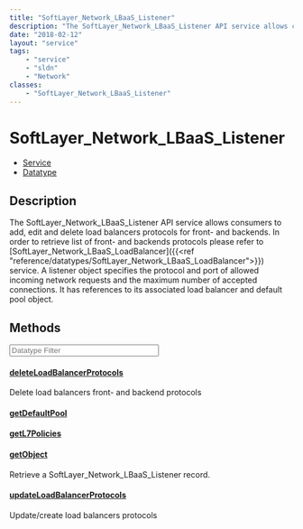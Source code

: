 ```yaml
---
title: "SoftLayer_Network_LBaaS_Listener"
description: "The SoftLayer_Network_LBaaS_Listener API service allows consumers to add, edit and delete load balancers protocols for f... "
date: "2018-02-12"
layout: "service"
tags:
    - "service"
    - "sldn"
    - "Network"
classes:
    - "SoftLayer_Network_LBaaS_Listener"
---
```

# SoftLayer_Network_LBaaS_Listener
<div id='service-datatype'>
    <ul id='sldn-reference-tabs'>
    <li id='service'> <a href='/reference/services/SoftLayer_Network_LBaaS_Listener' >Service</a></li>    <li id='datatype'> <a href='/reference/datatypes/SoftLayer_Network_LBaaS_Listener' >Datatype</a></li>
    </ul>
</div>

## Description
The SoftLayer_Network_LBaaS_Listener API service allows consumers to add, edit and delete load balancers protocols for front- and backends. In order to retrieve list of front- and backends protocols please refer to [SoftLayer_Network_LBaaS_LoadBalancer]({{<ref "reference/datatypes/SoftLayer_Network_LBaaS_LoadBalancer">}}) service. A listener object specifies the protocol and port of allowed incoming network requests and the maximum number of accepted connections. It has references to its associated load balancer and default pool object. 



        
<div id="properties" class="content service-content">

## Methods

<div class="view-filters">
    <div class="clearfix">
        <div class="search-input-box">
            <input placeholder="Datatype Filter" onkeyup="titleSearch(inputId='edit-combine', divId='method-div', elementClass='method-row')" 
                type="text" id="edit-combine" value="" size="30" maxlength="128" class="form-text">
        </div>
    </div>
</div>

#### [deleteLoadBalancerProtocols](/reference/services/SoftLayer_Network_LBaaS_Listener/deleteLoadBalancerProtocols)
Delete load balancers front- and backend protocols

#### [getDefaultPool](/reference/services/SoftLayer_Network_LBaaS_Listener/getDefaultPool)


#### [getL7Policies](/reference/services/SoftLayer_Network_LBaaS_Listener/getL7Policies)


#### [getObject](/reference/services/SoftLayer_Network_LBaaS_Listener/getObject)
Retrieve a SoftLayer_Network_LBaaS_Listener record.

#### [updateLoadBalancerProtocols](/reference/services/SoftLayer_Network_LBaaS_Listener/updateLoadBalancerProtocols)
Update/create load balancers protocols

</div>

